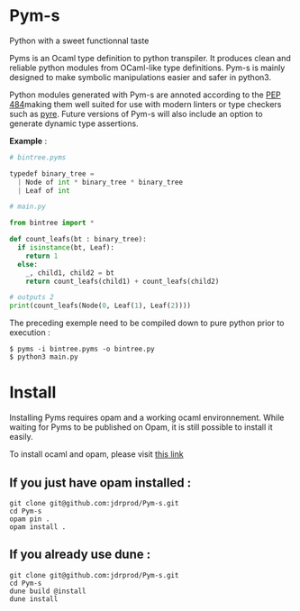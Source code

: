 # Pym-s

Python with a sweet functionnal taste

Pyms is an Ocaml type definition to python transpiler. It produces clean and reliable python modules from OCaml-like type definitions. Pym-s is mainly designed to make symbolic manipulations easier and safer in python3.

Python modules generated with Pym-s are annoted according to the [PEP 484](https://www.python.org/dev/peps/pep-0484/)making them well suited for use with modern linters or type checkers such as [pyre](https://pyre-check.org/). Future versions of Pym-s will also include an option to generate dynamic type assertions.

**Example** :

```python
# bintree.pyms

typedef binary_tree =
  | Node of int * binary_tree * binary_tree
  | Leaf of int
```

```python
# main.py

from bintree import *

def count_leafs(bt : binary_tree):
  if isinstance(bt, Leaf):
    return 1
  else:
    _, child1, child2 = bt
    return count_leafs(child1) + count_leafs(child2)

# outputs 2
print(count_leafs(Node(0, Leaf(1), Leaf(2))))
```

The preceding exemple need to be compiled down to pure python prior to execution :

```
$ pyms -i bintree.pyms -o bintree.py
$ python3 main.py
```

# Install

Installing Pyms requires opam and a working ocaml environnement. While waiting for Pyms to be published on Opam, it is still possible to install it easily.

To install ocaml and opam, please visit [this link](https://ocaml.org/docs/install.html)


## If you just have opam installed :

```
git clone git@github.com:jdrprod/Pym-s.git
cd Pym-s
opam pin .
opam install .
```

## If you already use dune :

```
git clone git@github.com:jdrprod/Pym-s.git
cd Pym-s
dune build @install
dune install
```